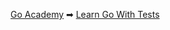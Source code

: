 [Go Academy](bjss.learnamp.com/en/learnlists/golang-academy) ➡ [Learn Go With Tests](bjss.learnamp.com/en/learnlists/golang-academy/items/learn-go-with-tests-learn-go-with-tests)


